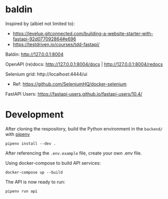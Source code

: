 # baldin

Inspired by (albiet not limited to):
- https://levelup.gitconnected.com/building-a-website-starter-with-fastapi-92d077092864#e696
- https://testdriven.io/courses/tdd-fastapi/

Baldin: http://127.0.0.1:8004

OpenAPI (re)docs: http://127.0.0.1:8004/docs | http://127.0.0.1:8004/redocs

Selenium grid: http://localhost:4444/ui
- Ref: https://github.com/SeleniumHQ/docker-selenium

FastAPI Users: https://fastapi-users.github.io/fastapi-users/10.4/


# Development

After cloning the respository, build the Python environment in
the `backend/` with [pipenv](https://pipenv.pypa.io/en/latest/)

    pipenv install --dev .

After referencing the `.env.example` file, create your own .env file.

Using docker-compose to build API services:

    docker-compose up --build

The API is now ready to run:

    pipenv run api
